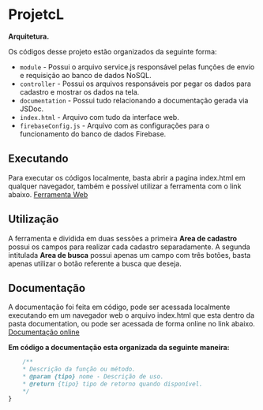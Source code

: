 # ProjetcL

**Arquitetura.**

Os códigos desse projeto estão organizados da seguinte forma:

- `module` - Possui o arquivo service.js responsável pelas funções de envio e requisição ao banco de dados NoSQL.
- `controller` - Possui os arquivos responsáveis por pegar os dados para cadastro e mostrar os dados na tela.
- `documentation` - Possui tudo relacionando a documentação gerada via JSDoc.
- `index.html` - Arquivo com tudo da interface web.
- `firebaseConfig.js` - Arquivo com as configurações para o funcionamento do banco de dados Firebase.

## Executando
Para executar os códigos localmente, basta abrir a pagina index.html em qualquer navegador, também e possível utilizar a ferramenta com o link abaixo.
[Ferramenta Web](https://nidhogger.github.io/ProjetcL/)

## Utilização
A ferramenta e dividida em duas sessões a primeira **Area de cadastro** possui os campos para realizar cada cadastro separadamente. A segunda intitulada  **Area de busca** possui apenas um campo com três botões, basta apenas utilizar o botão referente a busca que deseja.

## Documentação
A documentação foi feita em código, pode ser acessada localmente executando em um navegador web o arquivo index.html que esta dentro da pasta documentation, ou pode ser acessada de forma online no link abaixo.
[Documentação online](https://nidhogger.github.io/ProjetcL/documentation/)

**Em código a documentação esta organizada da seguinte maneira:**
```javascript
	/**
 	* Descrição da função ou método.
 	* @param {tipo} nome - Descrição de uso.
 	* @return {tipo} tipo de retorno quando disponível.
 	*/
}
```
